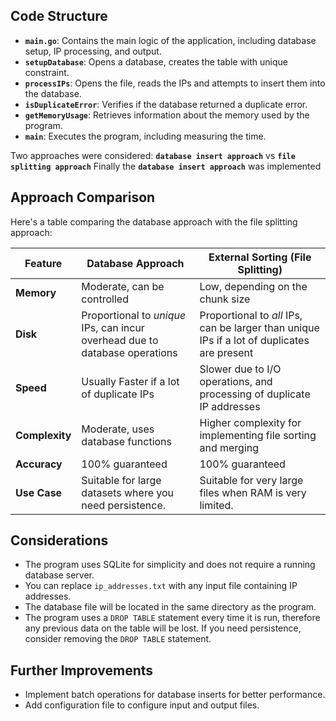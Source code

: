 
## Code Structure

-   **`main.go`**: Contains the main logic of the application, including database setup, IP processing, and output.
-   **`setupDatabase`**: Opens a database, creates the table with unique constraint.
-   **`processIPs`**: Opens the file, reads the IPs and attempts to insert them into the database.
-   **`isDuplicateError`**: Verifies if the database returned a duplicate error.
-   **`getMemoryUsage`**: Retrieves information about the memory used by the program.
-   **`main`**: Executes the program, including measuring the time.

Two approaches were considered: **`database insert approach`** vs **`file splitting approach`**
Finally the **`database insert approach`** was implemented
## Approach Comparison

Here's a table comparing the database approach with the file splitting approach:

| Feature  | Database Approach                           | External Sorting (File Splitting)           |
|----------|---------------------------------------------|--------------------------------------------|
| **Memory** |  Moderate, can be controlled                   |  Low, depending on the chunk size                |
| **Disk** |  Proportional to *unique* IPs, can incur overhead due to database operations          |  Proportional to *all* IPs, can be larger than unique IPs if a lot of duplicates are present  |
| **Speed** | Usually Faster if a lot of duplicate IPs |    Slower due to I/O operations, and processing of duplicate IP addresses           |
| **Complexity** | Moderate, uses database functions                   | Higher complexity for implementing file sorting and merging |
| **Accuracy** | 100% guaranteed                             | 100% guaranteed                               |
| **Use Case** |  Suitable for large datasets where you need persistence. | Suitable for very large files when RAM is very limited.      |


## Considerations

-   The program uses SQLite for simplicity and does not require a running database server.
-   You can replace `ip_addresses.txt` with any input file containing IP addresses.
-   The database file will be located in the same directory as the program.
-   The program uses a `DROP TABLE` statement every time it is run, therefore any previous data on the table will be lost. If you need persistence, consider removing the `DROP TABLE` statement.

## Further Improvements

-   Implement batch operations for database inserts for better performance.
-   Add configuration file to configure input and output files.